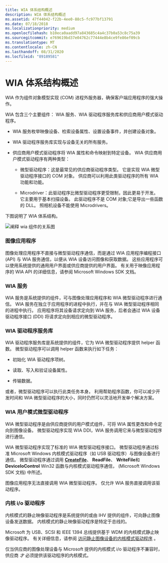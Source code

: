 ```yaml
---
title: WIA 体系结构概述
description: WIA 体系结构概述
ms.assetid: 47f44042-f22b-4ee0-88c5-fc977bf13791
ms.date: 07/18/2018
ms.localizationpriority: medium
ms.openlocfilehash: b10eca0aadd97a843685c4a4c37b0a53c8c75a39
ms.sourcegitcommit: e769619bd37e04762c77444e8b4ce9fe86ef09cb
ms.translationtype: MT
ms.contentlocale: zh-CN
ms.lasthandoff: 08/31/2020
ms.locfileid: "89189581"
---
```

# <a name="wia-architecture-overview"></a>WIA 体系结构概述

WIA 作为组件对象模型实现 (COM) 进程外服务器，确保客户端应用程序的强大操作。 

WIA 包含三个主要组件： WIA 服务、WIA 驱动程序服务库和供应商用户模式驱动程序。

-   WIA 服务枚举映像设备、检索设备属性、设置设备事件，并创建设备对象。

-   WIA 驱动程序服务库实现与设备无关的所有服务。

-   供应商用户模式驱动程序将 WIA 属性和命令映射到特定设备。 WIA 供应商用户模式驱动程序有两种类型：

    -   微型驱动程序：这是最常见的供应商驱动程序类型。 它是实现 WIA 微型驱动程序接口的 COM 对象。 供应商可以利用此类驱动程序的所有 WIA 功能和功能。
    
    -   Microdriver：此驱动程序比微型驱动程序更受限制，因此更易于开发。 它主要用于基本扫描设备。 此驱动程序不是 COM 对象;它是导出一些函数的 DLL。 照相机设备不能使用 Microdrivers。

下图说明了 WIA 体系结构。

![阐释 wia 组件的关系图](images/art-1.png)

### <a name="imaging-applications"></a>图像应用程序

图像处理应用程序不直接与微型驱动程序通信，而是通过 WIA 应用程序编程接口 (API) 与 WIA 服务通信，以便从 WIA 设备访问图像和获取数据。 这些应用程序可以使用系统提供的通用用户界面或供应商提供的用户界面。 有关用于映像应用程序的 WIA API 的详细信息，请参阅 Microsoft Windows SDK 文档。

### <a name="wia-service"></a>WIA 服务

WIA 服务是系统提供的组件，可与图像处理应用程序和 WIA 微型驱动程序进行通信。 WIA 服务在独立于应用程序的进程中执行，并在与 WIA 微型驱动程序相同的进程中执行。 应用程序将其设备请求定向到 WIA 服务，后者会通过 WIA 设备驱动程序接口 (DDI) 将请求定向到相应的微型驱动程序。

### <a name="wia-driver-services-library"></a>WIA 驱动程序服务库

WIA 驱动程序服务库是系统提供的组件，它为 WIA 微型驱动程序提供 helper 函数。 微型驱动程序可以调用 helper 函数来执行如下任务：

-   初始化 WIA 驱动程序项树。

-   读取、写入和验证设备属性。

-   传输数据。

或者，微型驱动程序可以执行此类任务本身。 利用帮助程序函数，你可以减少开发时间和 WIA 微型驱动程序的大小，同时仍然可以灵活地开发单个解决方案。

### <a name="wia-user-mode-minidrivers"></a>WIA 用户模式微型驱动程序

WIA 微型驱动程序是由供应商提供的用户模式组件，可将 WIA 属性更改和命令定向到图像设备。 微型驱动程序实现 WIA DDI，WIA 服务调用它来与微型驱动程序进行通信。

WIA 微型驱动程序实现了标准的 WIA 微型驱动程序接口。 微型驱动程序通过标准 Microsoft Windows 内核模式驱动程序（如 USB 驱动程序）与图像设备进行通信。 微型驱动程序通过调用 [**CreateFile**](/windows/desktop/api/fileapi/nf-fileapi-createfilea)、 **ReadFile**、 **WriteFile**和 **DeviceIoControl** Win32 函数与内核模式驱动程序通信， (Microsoft Windows SDK 文档) 中所述。

图像应用程序无法直接调用 WIA 微型驱动程序。 仅允许 WIA 服务直接调用该驱动程序。

### <a name="kernel-io-drivers"></a>内核 i/o 驱动程序

内核模式的静止映像驱动程序是系统提供的或由 IHV 提供的组件，可向静止图像设备发送数据。 内核模式的静止映像驱动程序是特定于总线的。

Microsoft 为 USB、SCSI 和 IEEE 1394 总线提供基于 WDM 的内核模式静止映像驱动程序。 有关详细信息，请参阅 [访问静止图像设备的内核模式驱动程序](accessing-kernel-mode-drivers-for-still-image-devices.md) 。

仅当供应商的图像处理设备与 Microsoft 提供的内核模式 i/o 驱动程序不兼容时，供应商 *才* 必须提供该驱动程序的内核模式。

